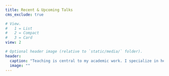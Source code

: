 ```yaml
---
title: Recent & Upcoming Talks
cms_exclude: true

# View.
#   1 = List
#   2 = Compact
#   3 = Card
view: 2

# Optional header image (relative to `static/media/` folder).
header:
  caption: "Teaching is central to my academic work. I specialize in helping students build strong foundations in communication science, computational methods, political communication, and statistical reasoning. Whether designing courses or leading tutorials, I focus on making complex ideas accessible, hands-on, and relevant. I take great pride in the consistently strong evaluations and feedback I receive, and I see teaching as a collaborative, rewarding part of research and public scholarship."
  image: ""
---
```


